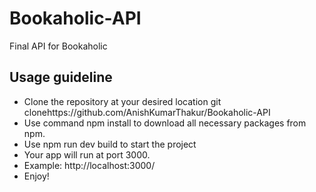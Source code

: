 # Bookaholic-API
Final API for Bookaholic
## Usage guideline
- Clone the repository at your desired location git clonehttps://github.com/AnishKumarThakur/Bookaholic-API
- Use command npm install to download all necessary packages from npm.
- Use npm run dev build to start the project
- Your app will run at port 3000.
- Example: http://localhost:3000/
- Enjoy!
